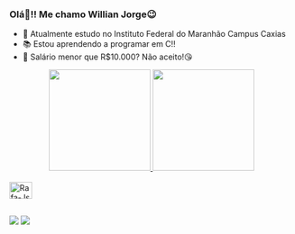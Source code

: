 ### Olá👋!! Me chamo Willian Jorge😉


- 🏫 Atualmente estudo no Instituto Federal do Maranhão Campus Caxias
- 📚 Estou aprendendo a programar em C!!
- 🤨 Salário menor que R$10.000? Não aceito!😘


<div align="center">
  <a href="https://github.com/willianjorge04">
  <img height="180em" src="https://github-readme-stats.vercel.app/api?username=willianjorge04&show_icons=true&theme=dark&include_all_commits=true&count_private=true"/>
  <img height="180em" src="https://github-readme-stats.vercel.app/api/top-langs/?username=willianjorge04&layout=compact&langs_count=7&theme=dark"/>
</div>
  
<div style="display: inline_block"><br>
  <img align="center" alt="Rafa-Js" height="30" width="40" src="https://cdn.jsdelivr.net/gh/devicons/devicon/icons/c/c-original.svg" /> 
</div>
  
##
 
<div>
    <a href="https://instagram.com/j.souza11_" target="_blank"><img src="https://img.shields.io/badge/-Instagram-%23E4405F?style=for-the-badge&logo=instagram&logoColor=white" target="_blank"></a>
  <a href=mailto:willianjorge@acad.ifma.edu.br><img src="https://img.shields.io/badge/Gmail-D14836?style=for-the-badge&logo=gmail&logoColor=white" target="_blank"></a>

 <div>
 
  


